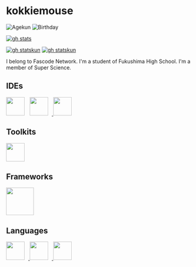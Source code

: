 # kokkiemouse
![Agekun](https://img.shields.io/badge/Age-15-00AEEF?style=popout-square)
![Birthday](https://img.shields.io/badge/Birthday-2/3-purple?style=popout-square)

[![gh stats](https://github-readme-stats.vercel.app/api?username=kokkiemouse&count_private=true&show_icons=true&theme=gotham)](https://github.com/kokkiemouse)

[![gh statskun](https://github-readme-stats.vercel.app/api/pin/?username=FascodeNet&repo=LUBS_F&theme=gotham)](https://github.com/FascodeNet/LUBS_F)
[![gh statskun](https://github-readme-stats.vercel.app/api/pin/?username=FascodeNet&repo=flast-gecko&theme=gotham)](https://github.com/FascodeNet/flast-gecko-nightly)

I belong to Fascode Network.
I'm a student of Fukushima High School.
I'm a member of Super Science.

## IDEs
<a href="https://code.visualstudio.com/insiders/">
<img style="padding-right:10px;" src="https://raw.githubusercontent.com/kokkiemouse/kokkiemouse/main/imgs/Visual_Studio_Code_Insiders_1.36_icon.svg" width="50px"></a>
<a href="https://visualstudio.microsoft.com/">
<img style="padding-right:10px;" src="https://raw.githubusercontent.com/kokkiemouse/kokkiemouse/main/imgs/BrandVisualStudioWin2019.svg" width=50px>
</a>
<a href="https://www.jetbrains.com/ja-jp/idea/">
<img src="https://raw.githubusercontent.com/kokkiemouse/kokkiemouse/main/imgs/IntelliJ_IDEA_Logo.svg" width=50px>
</a>

## Toolkits
<a href="https://www.qt.io/">
<img src="https://raw.githubusercontent.com/kokkiemouse/kokkiemouse/main/imgs/Qt_logo_2016.svg" width="50px"></a>

## Frameworks

<a href="https://reactjs.org/">
<img src="https://raw.githubusercontent.com/kokkiemouse/kokkiemouse/main/imgs/React-icon.svg" width="75px"></a>


## Languages
<a href="https://isocpp.org/">
<img style="padding-right:10px;" src="https://raw.githubusercontent.com/kokkiemouse/kokkiemouse/main/imgs/ISO_C++_Logo.svg" height="50px">
</a>
<a href="https://www.oracle.com/java/">
<img style="padding-right:10px;" src="https://raw.githubusercontent.com/kokkiemouse/kokkiemouse/main/imgs/java-icon.svg" height="50px">
</a>
<a href="https://docs.microsoft.com/en-us/dotnet/csharp/">
<img style="padding-right:10px;" src="https://raw.githubusercontent.com/kokkiemouse/kokkiemouse/main/imgs/C_Sharp_logo.svg" height="50px"></a>
